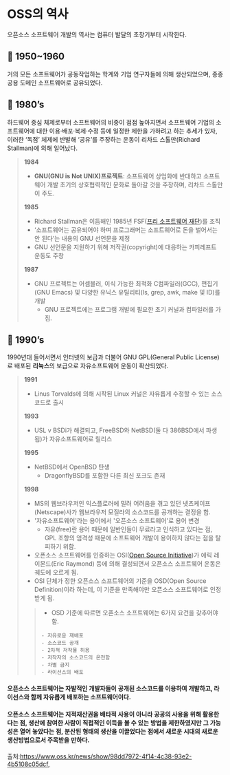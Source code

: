 # **OSS의 역사**
오픈소스 소프트웨어 개발의 역사는 컴퓨터 발달의 초창기부터 시작한다.

## 📌 **1950~1960**
거의 모든 소프트웨어가 공동작업하는 학계와 기업 연구자들에 의해 생산되었으며, 종종 공용 도메인 소프트웨어로 공유되었다.

## 📌 **1980’s**
하드웨어 중심 체제로부터 소프트웨어의 비중이 점점 높아지면서 소프트웨어 기업의 소프트웨어에 대한 이용·배포·복제·수정 등에 일정한 제한을 가하려고 하는 추세가 있자,
이러한 ‘독점’ 체제에 반발해 ‘공유’를 주장하는 운동이 리차드 스톨만(Richard Stallman)에 의해 일어났다.

> **1984**
> -  **GNU(GNU is Not UNIX)프로젝트**: 소프트웨어 상업화에 반대하고 소프트웨어 개발 초기의 상호협력적인 문화로 돌아갈 것을 주장하며, 리차드 스톨만이 주도.
>
>**1985**
> - Richard Stallman은 이듬해인 1985년 FSF([프리 소프트웨어 재단](http://www.fsf.org))를 조직
> - ‘소프트웨어는 공유되어야 하며 프로그래머는 소프트웨어로 돈을 벌어서는 안 된다’는 내용의 GNU 선언문을 제정
> - GNU 선언문을 지원하기 위해 저작권(copyright)에 대응하는 카피레프트 운동도 주창
>
> **1987**
> - GNU 프로젝트는 어셈블러, 이식 가능한 최적화 C컴파일러(GCC), 편집기(GNU Emacs) 및 다양한 유닉스 유틸리티(Is, grep, awk, make 및 ID)를 개발
>   - GNU 프로젝트에는 프로그램 개발에 필요한 초기 커널과 컴파일러를 가짐.

## 📌 **1990’s**
1990년대 들어서면서 인터넷의 보급과 더불어 GNU GPL(General Public License)로 배포된 **리눅스**의 보급으로 자유소프트웨어 운동이 확산되었다.

> **1991**
> - Linus Torvalds에 의해 시작된 Linux 커널은 자유롭게 수정할 수 있는 소스 코드로 출시
> 
> **1993**
> - USL v BSDi가 해결되고, FreeBSD와 NetBSD(둘 다 386BSD에서 파생 됨)가 자유소프트웨어로 릴리스
>
> **1995**
> - NetBSD에서 OpenBSD 탄생
>   - DragonflyBSD를 포함한 다른 최신 포크도 존재
> 
> **1998**
> - MS의 웹브라우저인 익스플로러에 밀려 어려움을 겪고 있던 넷츠케이프(Netscape)사가 웹브라우저 모질라의 소스코드를 공개하는 결정을 함.
> - '자유소프트웨어'라는 용어에서 '오픈소스 소프트웨어'로 용어 변경
>   - 자유(free)란 용어 때문에 일반인들이 무료라고 인식하고 있다는 점, GPL 조항의 엄격성 때문에 소프트웨어 개발이 용이하지 않다는 점을 탈피하기 위함.
> - 오픈소스 소프트웨어를 인증하는 OSI([Open Source Initiative](www.opensource.net))가 에릭 레이몬드(Eric Raymond) 등에 의해 결성되면서 오픈소스 소프트웨어 운동은 궤도에 오르게 됨.
> - OSI 단체가 정한 오픈소스 소프트웨어의 기준을 OSD(Open Source Definition)이라 하는데, 이 기준을 만족해야만 오픈소스 소프트웨어로 인정받게 됨.
>> - OSD 기준에 따르면 오픈소스 소프트웨어는 6가지 요건을 갖추어야 함.
>>
>> ```
>> - 자유로운 재배포
>> - 소스코드 공개
>> - 2차적 저작물 허용
>> - 저작자의 소스코드의 온전함
>> - 차별 금지
>> - 라이선스의 배포
>> ```



#### 오픈소스 소프트웨어는 자발적인 개발자들이 공개된 소스코드를 이용하여 개발하고, 라이선스와 함께 자유롭게 배포하는 소프트웨어이다.
#### 오픈소스 소프트웨어는 지적재산권을 배타적 사용이 아니라 공공의 사용을 위해 활용한다는 점, 생산에 참여한 사람이 직접적인 이득을 볼 수 있는 방법을 제한하였지만 그 가능성은 열어 놓았다는 점, 분산된 형태의 생산을 이끌었다는 점에서 새로운 시대의 새로운 생산방법으로서 주목받을 만하다.




출처:https://www.oss.kr/news/show/98dd7972-4f14-4c38-93e2-4b5108c05dcf,

